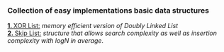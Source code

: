 <h3>Collection of easy implementations basic data structures</h3>
<a href="https://github.com/mishabalykin/dataStructures/blob/master/XORDoublyLinkedList.cpp"><b>1. </b>XOR List:</a> <em>memory efficient version of Doubly Linked List</em> <br>
<a href="https://github.com/mishabalykin/dataStructures/blob/master/skipList.cpp"><b>2. </b>Skip List:</a> <em>structure that allows search complexity as well as insertion complexity with logN in average</em>.
